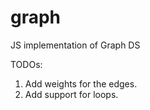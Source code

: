 # graph
JS implementation of Graph DS

TODOs: 
1. Add weights for the edges. 
2. Add support for loops.
